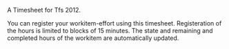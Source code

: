 A Timesheet for Tfs 2012.

You can register your workitem-effort using this timesheet.
Registeration of the hours is limited to blocks of 15 minutes.
The state and remaining and completed hours of the workitem are automatically updated.